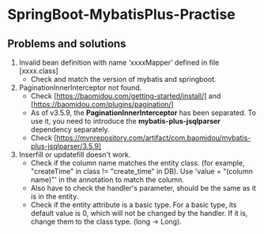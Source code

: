 # SpringBoot-MybatisPlus-Practise

## Problems and solutions

1. Invalid bean definition with name ‘xxxxMapper’ defined in file [xxxx.class]
    - Check and match the version of mybatis and springboot.
2. PaginationInnerInterceptor not found.
    - Check [https://baomidou.com/getting-started/install/] and [https://baomidou.com/plugins/pagination/]
    - As of v3.5.9, the **PaginationInnerInterceptor** has been separated. To use it, you need to introduce the **mybatis-plus-jsqlparser** dependency separately.
    - Check [https://mvnrepository.com/artifact/com.baomidou/mybatis-plus-jsqlparser/3.5.9]
3. Inserfill or updatefill doesn't work.
    - Check if the column name matches the entity class. (for example, "createTime" in class != "create_time" in DB). Use 'value = "(column name)"' in the annotation to match the column.
    - Also have to check the handler's parameter, should be the same as it is in the entity.
    - Check if the entity attribute is a basic type. For a basic type, its default value is 0, which will not be changed by the handler. If it is, change them to the class type. (long -> Long).
